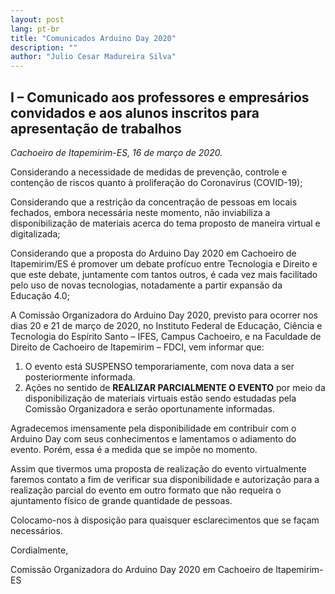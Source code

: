 ```yaml
---
layout: post
lang: pt-br
title: "Comunicados Arduino Day 2020"
description: ""
author: "Julio Cesar Madureira Silva"
---
```


## I – Comunicado aos professores e empresários convidados e aos alunos inscritos para apresentação de trabalhos

_Cachoeiro de Itapemirim-ES, 16 de março de 2020._

Considerando a necessidade de medidas de prevenção, controle e contenção de riscos quanto à proliferação do Coronavírus (COVID-19); 

Considerando que a restrição da concentração de pessoas em locais fechados, embora necessária neste momento, não inviabiliza a disponibilização de materiais acerca do tema proposto de maneira virtual e digitalizada;

Considerando que a proposta do Arduino Day 2020 em Cachoeiro de Itapemirim/ES é promover um debate profícuo entre Tecnologia e Direito e que este debate, juntamente com tantos outros, é cada vez mais facilitado pelo uso de novas tecnologias, notadamente a partir expansão da Educação 4.0;

A Comissão Organizadora do Arduino Day 2020, previsto para ocorrer nos dias 20 e 21 de março de 2020, no Instituto Federal de Educação, Ciência e Tecnologia do Espírito Santo – IFES, Campus Cachoeiro, e na Faculdade de Direito de Cachoeiro de Itapemirim – FDCI, vem informar que:

1. O evento está SUSPENSO temporariamente, com nova data a ser posteriormente informada.
2. Ações no sentido de **REALIZAR PARCIALMENTE O EVENTO** por meio da disponibilização de materiais virtuais estão sendo estudadas pela Comissão Organizadora e serão oportunamente informadas.

Agradecemos imensamente pela disponibilidade em contribuir com o Arduino Day com seus conhecimentos e lamentamos o adiamento do evento. Porém, essa é a medida que se impõe no momento. 

Assim que tivermos uma proposta de realização do evento virtualmente faremos contato a fim de verificar sua disponibilidade e autorização para a realização parcial do evento em outro formato que não requeira o ajuntamento físico de grande quantidade de pessoas.

Colocamo-nos à disposição para quaisquer esclarecimentos que se façam necessários.

Cordialmente,

Comissão Organizadora do Arduino Day 2020 em Cachoeiro de Itapemirim-ES
